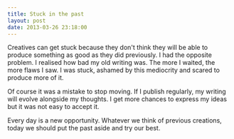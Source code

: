 ```yaml
---
title: Stuck in the past
layout: post
date: 2013-03-26 23:18:00
---
```


Creatives can get stuck because they don't think they will be able to produce something as good as they did previously. I had the opposite problem. I realised how bad my old writing was. The more I waited, the more flaws I saw. I was stuck, ashamed by this mediocrity and scared to produce more of it.

Of course it was a mistake to stop moving. If I publish regularly, my writing will evolve alongside my thoughts. I get more chances to express my ideas but it was not easy to accept it.

Every day is a new opportunity. Whatever we think of previous creations, today we should put the past aside and try our best.